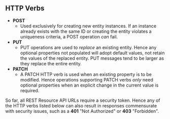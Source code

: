 
## HTTP Verbs
  - **POST**
    - Used exclusively for creating new entity instances.  If an instance already exists with the same ID or creating the entity violates a uniqueness criteria, a POST operation _can_ fail.
  - **PUT**
    - PUT operations are used to _replace_ an existing entity.  Hence any optional properties not populated will adopt default values, not retain the values of the replaced entity.  PUT messages tend to be larger as they replace the entire entity.
  - **PATCH**
    - A PATCH HTTP verb is used when an existing property is to be modified.  Hence operations supporting PATCH verbs _only_ need optional properties when an explicit change in the current value is required.

So far, all REST Resource API URLs require a security token.  Hence any of the HTTP verbs listed below can also result in responses commensurate with security issues, such as a **401** "Not Authorized" or **403** "Forbidden".
